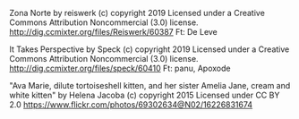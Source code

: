 Zona Norte by reiswerk (c) copyright 2019 
Licensed under a Creative Commons Attribution Noncommercial (3.0) license. 
http://dig.ccmixter.org/files/Reiswerk/60387 Ft: De Leve

It Takes Perspective by Speck (c) copyright 2019 
Licensed under a Creative Commons Attribution Noncommercial (3.0) license. 
http://dig.ccmixter.org/files/speck/60410 Ft: panu, Apoxode

"Ava Marie, dilute tortoiseshell kitten, and her sister Amelia Jane, cream and white kitten" 
by Helena Jacoba (c) copyright 2015
Licensed under CC BY 2.0 
https://www.flickr.com/photos/69302634@N02/16226831674